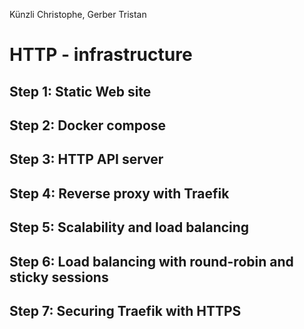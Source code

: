 Künzli Christophe, Gerber Tristan

# HTTP - infrastructure

## Step 1: Static Web site

## Step 2: Docker compose

## Step 3: HTTP API server

## Step 4: Reverse proxy with Traefik

## Step 5: Scalability and load balancing

## Step 6: Load balancing with round-robin and sticky sessions

## Step 7: Securing Traefik with HTTPS

